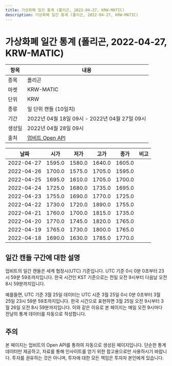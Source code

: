 ```yaml
---
title: 가상화폐 일간 통계 (폴리곤, 2022-04-27, KRW-MATIC)
description: 가상화폐 일간 통계 (폴리곤, 2022-04-27, KRW-MATIC)
---
```



가상화폐 일간 통계 (폴리곤, 2022-04-27, KRW-MATIC)
===

|항목|내용|
|--|--|
|종목|폴리곤|
|마켓|KRW-MATIC|
|단위|KRW|
|종류|일 단위 캔들 (10일치)|
|기간|2022년 04월 18일 09시 - 2022년 04월 27일 09시|
|생성일|2022년 04월 28일 09시|
|출처|[업비트 Open API](https://docs.upbit.com)|


|날짜|시가|저가|고가|종가|비고|
|--|--|--|--|--|--|
|2022-04-27|1595.0|1580.0|1640.0|1605.0|    |
|2022-04-26|1700.0|1575.0|1705.0|1595.0|    |
|2022-04-25|1695.0|1610.0|1705.0|1700.0|    |
|2022-04-24|1725.0|1680.0|1735.0|1695.0|    |
|2022-04-23|1755.0|1690.0|1770.0|1725.0|    |
|2022-04-22|1730.0|1720.0|1890.0|1755.0|    |
|2022-04-21|1760.0|1700.0|1815.0|1735.0|    |
|2022-04-20|1770.0|1745.0|1820.0|1765.0|    |
|2022-04-19|1765.0|1730.0|1800.0|1765.0|    |
|2022-04-18|1690.0|1630.0|1785.0|1770.0|    |


일간 캔들 구간에 대한 설명
---


업비트의 일간 캔들은 세계 협정시(UTC) 기준입니다. 
UTC 기준 0시 0분 0초부터 23시 59분 59초까지입니다. 
한국 시간인 KST 기준으로는 전일 오전 9시부터 다음날 오전 8시 59분까지입니다. 


예를들면, UTC 기준 3월 25일 데이터는 UTC 시준 3월 25일 0시 0분 0초부터 3월 25일 23시 59분 59초까지입니다. 
한국 시간으로 표현하면 3월 25일 오전 9시부터 3월 26일 오전 8시 59분까지입니다. 
이와 같은 이유로 본 페이지는 매일 오전 9시마다 전날의 통계 데이터를 자동으로 작성합니다. 


주의
---


본 페이지는 업비트의 Open API를 통하여 자동으로 생성된 페이지입니다. 
단순한 통계 데이터만 제공하고, 자료를 통해 인사이트를 얻기 위한 참고용으로만 사용하시기 바랍니다. 
투자를 권유하는 것은 아니며, 투자에 대한 모든 책임은 투자자 본인에게 있습니다. 
